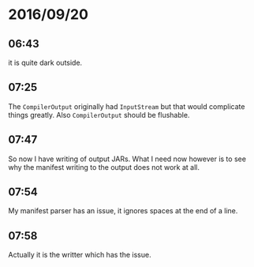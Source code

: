 # 2016/09/20

## 06:43

it is quite dark outside.

## 07:25

The `CompilerOutput` originally had `InputStream` but that would complicate
things greatly. Also `CompilerOutput` should be flushable.

## 07:47

So now I have writing of output JARs. What I need now however is to see why
the manifest writing to the output does not work at all.

## 07:54

My manifest parser has an issue, it ignores spaces at the end of a line.

## 07:58

Actually it is the writter which has the issue.

